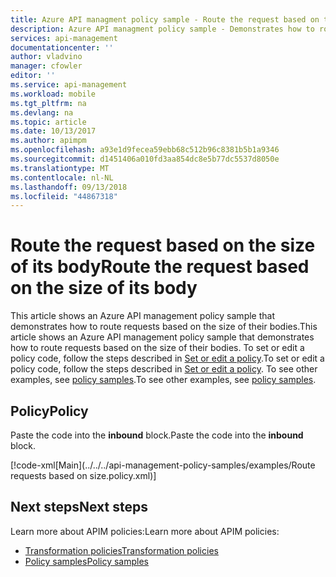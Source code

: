 ```yaml
---
title: Azure API managment policy sample - Route the request based on the size of its body | Microsoft Docs
description: Azure API managment policy sample - Demonstrates how to route requests based on the size of their bodies.
services: api-management
documentationcenter: ''
author: vladvino
manager: cfowler
editor: ''
ms.service: api-management
ms.workload: mobile
ms.tgt_pltfrm: na
ms.devlang: na
ms.topic: article
ms.date: 10/13/2017
ms.author: apimpm
ms.openlocfilehash: a93e1d9fecea59ebb68c512b96c8381b5b1a9346
ms.sourcegitcommit: d1451406a010fd3aa854dc8e5b77dc5537d8050e
ms.translationtype: MT
ms.contentlocale: nl-NL
ms.lasthandoff: 09/13/2018
ms.locfileid: "44867318"
---
```

# <a name="route-the-request-based-on-the-size-of-its-body"></a><span data-ttu-id="c1d34-103">Route the request based on the size of its body</span><span class="sxs-lookup"><span data-stu-id="c1d34-103">Route the request based on the size of its body</span></span>

<span data-ttu-id="c1d34-104">This article shows an Azure API management policy sample that demonstrates how to route requests based on the size of their bodies.</span><span class="sxs-lookup"><span data-stu-id="c1d34-104">This article shows an Azure API management policy sample that demonstrates how to route requests based on the size of their bodies.</span></span> <span data-ttu-id="c1d34-105">To set or edit a policy code, follow the steps described in [Set or edit a policy](../set-edit-policies.md).</span><span class="sxs-lookup"><span data-stu-id="c1d34-105">To set or edit a policy code, follow the steps described in [Set or edit a policy](../set-edit-policies.md).</span></span> <span data-ttu-id="c1d34-106">To see other examples, see [policy samples](../policy-samples.md).</span><span class="sxs-lookup"><span data-stu-id="c1d34-106">To see other examples, see [policy samples](../policy-samples.md).</span></span>

## <a name="policy"></a><span data-ttu-id="c1d34-107">Policy</span><span class="sxs-lookup"><span data-stu-id="c1d34-107">Policy</span></span>

<span data-ttu-id="c1d34-108">Paste the code into the **inbound** block.</span><span class="sxs-lookup"><span data-stu-id="c1d34-108">Paste the code into the **inbound** block.</span></span>

[!code-xml[Main](../../../api-management-policy-samples/examples/Route requests based on size.policy.xml)]

## <a name="next-steps"></a><span data-ttu-id="c1d34-109">Next steps</span><span class="sxs-lookup"><span data-stu-id="c1d34-109">Next steps</span></span>

<span data-ttu-id="c1d34-110">Learn more about APIM policies:</span><span class="sxs-lookup"><span data-stu-id="c1d34-110">Learn more about APIM policies:</span></span>

+ [<span data-ttu-id="c1d34-111">Transformation policies</span><span class="sxs-lookup"><span data-stu-id="c1d34-111">Transformation policies</span></span>](../api-management-transformation-policies.md)
+ [<span data-ttu-id="c1d34-112">Policy samples</span><span class="sxs-lookup"><span data-stu-id="c1d34-112">Policy samples</span></span>](../policy-samples.md)

